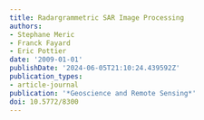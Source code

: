 ```yaml
---
title: Radargrammetric SAR Image Processing
authors:
- Stephane Meric
- Franck Fayard
- Eric Pottier
date: '2009-01-01'
publishDate: '2024-06-05T21:10:24.439592Z'
publication_types:
- article-journal
publication: '*Geoscience and Remote Sensing*'
doi: 10.5772/8300
---
```

